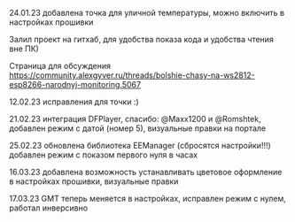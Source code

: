 24.01.23 добавлена точка для уличной температуры, можно включить в настройках прошивки

Залил проект на гитхаб, для удобства показа кода и удобства чтения вне ПК)

Страница для обсуждения https://community.alexgyver.ru/threads/bolshie-chasy-na-ws2812-esp8266-narodnyj-monitoring.5067

12.02.23 исправления для точки :)

21.02.23 интеграция DFPlayer, спасибо:  @Maxx1200 и @Romshtek, добавлен режим с датой (номер 5), визуальные правки на портале

25.02.23 обновлена библиотека EEManager (сбросятся настройки!!!) добавлен режим с показом первого нуля в часах

16.03.23 добавлена возможность устанавливать цветовое оформление в настройках прошивки, визуальные правки

17.03.23 GMT теперь меняется в настройках, исправлен режим с нулем, работал инверсивно
